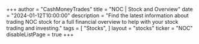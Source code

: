 +++
author = "CashMoneyTrades"
title = "NOC | Stock and Overview"
date = "2024-01-12T10:00:00"
description = "Find the latest information about trading NOC stock for a full financial overview to help with your stock trading and investing."
tags = [
   "Stocks",
]
layout = "stocks"
ticker = "NOC"
disableListPage = true
+++
